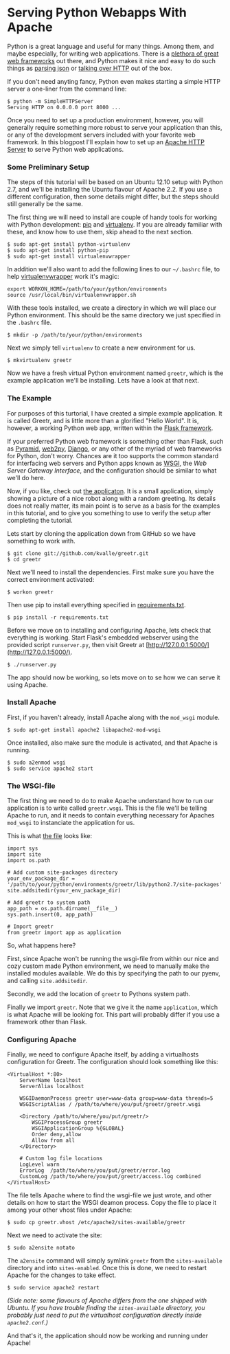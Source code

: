 Serving Python Webapps With Apache
===

Python is a great language and useful for many things. 
Among them, and maybe especially, for writing web applications.
There is a [plethora of great web frameworks](http://wiki.python.org/moin/WebFrameworks) out there, and Python makes it nice and easy to do such things as [parsing json](http://docs.python.org/2/library/json.html) or [talking over HTTP](http://docs.python.org/2/library/httplib.html#module-httplib) out of the box.

If you don't need anyting fancy, Python even makes starting a simple HTTP server a one-liner from the command line:

	$ python -m SimpleHTTPServer
	Serving HTTP on 0.0.0.0 port 8000 ...

Once you need to set up a production environment, however, you will generally require something more robust to serve your application than this, or any of the development servers included with your favorite web framework.
In this blogpost I'll explain how to set up an [Apache HTTP Server](http://httpd.apache.org/) to serve Python web applications.

### Some Preliminary Setup

The steps of this tutorial will be based on an Ubuntu 12.10 setup with Python 2.7, and we'll be installing the Ubuntu flavour of Apache 2.2.
If you use a different configuration, then some details might differ, but the steps should still generally be the same.

The first thing we will need to install are couple of handy tools for working with Python development: [pip](http://www.pip-installer.org/en/latest/) and [virtualenv](http://www.virtualenv.org/en/latest/).
If you are already familiar with these, and know how to use them, skip ahead to the next section.

	$ sudo apt-get install python-virtualenv
	$ sudo apt-get install python-pip
	$ sudo apt-get install virtualenvwrapper

In addition we'll also want to add the following lines to our `~/.bashrc` file, to help [virtualenvwrapper](http://virtualenvwrapper.readthedocs.org/en/latest/) work it's magic:

	export WORKON_HOME=/path/to/your/python/environments
	source /usr/local/bin/virtualenvwrapper.sh

With these tools installed, we create a directory in which we will place our Python environment.
This should be the same directory we just specified in the `.bashrc` file.

	$ mkdir -p /path/to/your/python/environments

Next we simply tell `virtualenv` to create a new environment for us.

	$ mkvirtualenv greetr

Now we have a fresh virtual Python environment named `greetr`, which is the example application we'll be installing.
Lets have a look at that next.

### The Example

For purposes of this turtorial, I have created a simple example application.
It is called Greetr, and is little more than a glorified "Hello World".
It is, however, a working Python web app, written within the [Flask framework](http://flask.pocoo.org/).

If your preferred Python web framework is something other than Flask, such as [Pyramid](http://www.pylonsproject.org/), [web2py](http://www.web2py.com/), [Django](https://www.djangoproject.com/), or any other of the myriad of web frameworks for Python, don't worry.
Chances are it too supports the common standard for interfacing web servers and Python apps known as [WSGI](http://wsgi.readthedocs.org/en/latest/), the *Web Server Gateway Interface*, and the configuration should be similar to what we'll do here.

Now, if you like, check out [the applicaton](https://github.com/kvalle/greetr).
It is a small application, simply showing a picture of a nice robot along with a random greeting.
Its details does not really matter, its main point is to serve as a basis for the examples in this tutorial, and to give you something to use to verify the setup after completing the tutorial.

Lets start by cloning the application down from GitHub so we have something to work with.

	$ git clone git://github.com/kvalle/greetr.git
	$ cd greetr

Next we'll need to install the dependencies.
First make sure you have the correct environment activated:

	$ workon greetr

Then use pip to install everything specified in [requirements.txt](https://github.com/kvalle/greetr/blob/master/requirements.txt).

	$ pip install -r requirements.txt

Before we move on to installing and configuring Apache, lets check that everything is working.
Start Flask's embedded webserver using the provided script `runserver.py`, then visit Greetr at [http://127.0.0.1:5000/](http://127.0.0.1:5000/).

	$ ./runserver.py

The app should now be working, so lets move on to se how we can serve it using Apache.

### Install Apache

First, if you haven't already, install Apache along with the `mod_wsgi` module.

	$ sudo apt-get install apache2 libapache2-mod-wsgi

Once installed, also make sure the module is activated, and that Apache is running.

	$ sudo a2enmod wsgi
	$ sudo service apache2 start


### The WSGI-file

The first thing we need to do to make Apache understand how to run our application is to write called `greetr.wsgi`.
This is the file we'll be telling Apache to run, and it needs to contain everything necessary for Apaches `mod_wsgi` to instanciate the application for us.

This is what [the file](https://github.com/kvalle/greetr/blob/master/greetr.wsgi) looks like:

	import sys
	import site
	import os.path

	# Add custom site-packages directory
	your_env_package_dir = '/path/to/your/python/environments/greetr/lib/python2.7/site-packages'
	site.addsitedir(your_env_package_dir)

	# Add greetr to system path
	app_path = os.path.dirname(__file__)
	sys.path.insert(0, app_path)

	# Import greetr
	from greetr import app as application

So, what happens here?

First, since Apache won't be running the wsgi-file from within our nice and cozy custom made Python environment, we need to manually make the installed modules available.
We do this by specifying the path to our pyenv, and calling `site.addsitedir`.

Secondly, we add the location of `greetr` to Pythons system path.

Finally we import `greetr`. 
Note that we give it the name `application`, which is what Apache will be looking for.
This part will probably differ if you use a framework other than Flask.

### Configuring Apache

Finally, we need to configure Apache itself, by adding a virtualhosts configuration for Greetr.
The configuration should look something like this:

	<VirtualHost *:80>
	    ServerName localhost
	    ServerAlias localhost

	    WSGIDaemonProcess greetr user=www-data group=www-data threads=5
	    WSGIScriptAlias / /path/to/where/you/put/greetr/greetr.wsgi

	    <Directory /path/to/where/you/put/greetr/>
	        WSGIProcessGroup greetr
	        WSGIApplicationGroup %{GLOBAL}
	        Order deny,allow
	        Allow from all
	    </Directory>

	    # Custom log file locations
	    LogLevel warn
	    ErrorLog  /path/to/where/you/put/greetr/error.log
	    CustomLog /path/to/where/you/put/greetr/access.log combined
	</VirtualHost>

The file tells Apache where to find the wsgi-file we just wrote, and other details on how to start the WSGI deamon process.
Copy the file to place it among your other vhost files under Apache:

	$ sudo cp greetr.vhost /etc/apache2/sites-available/greetr

Next we need to activate the site:

	$ sudo a2ensite notato

The `a2ensite` command will simply symlink `greetr` from the `sites-available` directory and into `sites-enabled`.
Once this is done, we need to restart Apache for the changes to take effect.

	$ sudo service apache2 restart

*(Side note: some flavours of Apache differs from the one shipped with Ubuntu. If you have trouble finding the `sites-available` directory, you probably just need to put the virtualhost configuration directly inside `apache2.conf`.)*

And that's it, the application should now be working and running under Apache!
